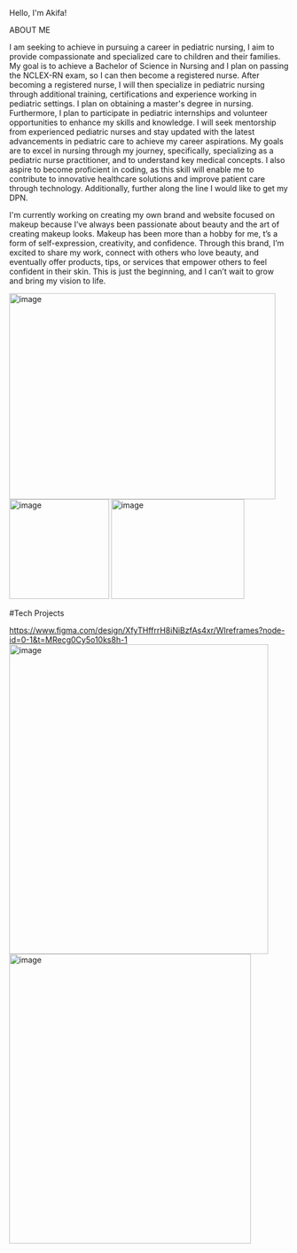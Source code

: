 Hello, I'm Akifa!



ABOUT ME

I am seeking to achieve in pursuing a career in pediatric nursing, I aim to provide compassionate and specialized care to children and their families. My goal is to achieve a Bachelor of Science in Nursing and I plan on passing the NCLEX-RN  exam, so I can then become a registered nurse. After becoming a registered nurse, I will then specialize in pediatric nursing through additional training, certifications and experience working in pediatric settings. I plan on obtaining a master's degree in nursing. Furthermore, I plan to participate in  pediatric internships and volunteer opportunities to enhance my skills and knowledge. I will seek mentorship from experienced pediatric nurses and stay updated with the latest advancements in pediatric care to achieve my career aspirations. My goals are to excel in nursing through my journey, specifically, specializing as a pediatric nurse practitioner, and to understand key medical concepts. I also aspire to become proficient in coding, as this skill will enable me to contribute to innovative healthcare solutions and improve patient care through technology. Additionally, further along the line I would like to get my DPN. 

 I'm currently working on creating my own brand and website focused on makeup because I’ve always been passionate about beauty and the art of creating makeup looks. Makeup has been more than a hobby for me, t’s a form of self-expression, creativity, and confidence. Through this brand, I’m excited to share my work, connect with others who love beauty, and eventually offer products, tips, or services that empower others to feel confident in their skin. This is just the beginning, and I can’t wait to grow and bring my vision to life.

<img width="480" height="372" alt="image" src="https://github.com/user-attachments/assets/c36b801c-da2a-4318-bf7c-139587255c5e" />
<img width="180" height="180" alt="image" src="https://github.com/user-attachments/assets/16f209fd-3fe4-4c27-9603-3f612e6fc120" />
<img width="240" height="180" alt="image" src="https://github.com/user-attachments/assets/1289a34a-e958-4572-b4fa-316ba7565995" />


 
 #Tech Projects
 
 https://www.figma.com/design/XfyTHffrrH8iNiBzfAs4xr/WIreframes?node-id=0-1&t=MRecg0Cy5o10ks8h-1
 <img width="467" height="559" alt="image" src="https://github.com/user-attachments/assets/0c98244c-a429-4912-8797-a680c850993c" />
<img width="436" height="523" alt="image" src="https://github.com/user-attachments/assets/3836c566-1195-4afb-82a9-eaa6964a418e" />

 
